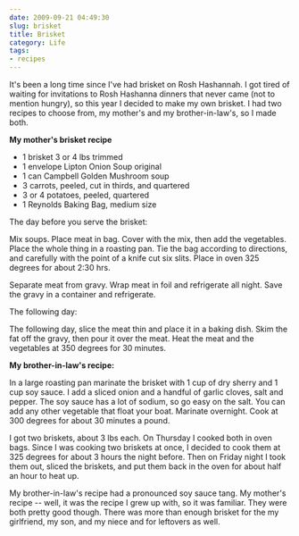 ```yaml
---
date: 2009-09-21 04:49:30
slug: brisket
title: Brisket
category: Life
tags:
- recipes
---
```


It's been a long time since I've had brisket on Rosh Hashannah. I got tired of waiting for invitations to Rosh Hashanna dinners that never came (not to mention hungry), so this year I decided to make my own brisket. I had two recipes to choose from, my mother's and my brother-in-law's, so I made both.

**My mother's brisket recipe**

- 1 brisket 3 or 4 lbs trimmed
- 1 envelope Lipton Onion Soup original
- 1 can Campbell Golden Mushroom soup
- 3 carrots, peeled, cut in thirds, and quartered
- 3 or 4 potatoes, peeled, quartered
- 1 Reynolds Baking Bag, medium size


The day before you serve the brisket:

Mix soups. Place meat in bag. Cover with the mix, then add the vegetables.  Place the whole thing in a roasting pan. Tie the bag according to directions, and carefully with the point of a knife cut six slits. Place in oven 325 degrees  for about 2:30 hrs.

Separate meat from gravy. Wrap meat in foil and refrigerate all night. Save the gravy in a container and refrigerate.

The following day:

The following day, slice the meat thin and place it in a baking dish. Skim the fat off the gravy, then pour it over the meat. Heat the meat and the vegetables at 350 degrees for 30 minutes.



**My brother-in-law's recipe:**


In a large roasting pan marinate the brisket with 1 cup of dry sherry and 1 cup soy sauce.  I add a sliced onion and a handful of garlic cloves, salt and pepper.  The soy sauce has a lot of sodium, so go easy on the salt.  You can add any other vegetable that float your boat.  Marinate overnight.  Cook at 300 degrees for about 30 minutes a pound.



I got two briskets, about 3 lbs each. On Thursday I cooked both in oven bags. Since I was cooking two briskets at once, I decided to cook  them at 325 degrees for about 3 hours the night before. Then on Friday night I took them out, sliced the briskets, and put them back in the oven for about half an hour to heat up.

My brother-in-law's recipe had a pronounced soy sauce tang. My mother's recipe -- well, it was the recipe I grew up with, so it was familiar. They were both pretty good though. There was more than enough brisket for the my girlfriend, my son, and my niece and for leftovers as well.
